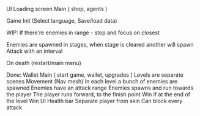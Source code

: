 ﻿
UI
Loading screen
Main (
shop,
agents
)

Game
Init (Select language, Save/load data)

WIP:
If there're enemies in range - stop and focus on closest

Enemies are spawned in stages, when stage is cleared another will spawn
Attack with an interval

On death (restart/main menu)

Done:
Wallet
Main (
start game,
wallet,
upgrades
)
Levels are separate scenes
Movement (Nav mesh)
In each level a bunch of enemies are spawned
Enemies have an attack range
Enemies spawns and run towards the player
The player runs forward, to the finish point
Win if at the end of the level
Win UI
Health bar
Separate player from skin
Can block every attack